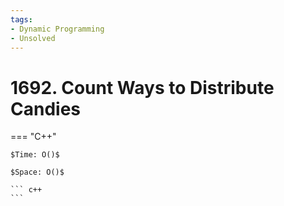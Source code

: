 ```yaml
---
tags:
- Dynamic Programming
- Unsolved
---
```



# 1692. Count Ways to Distribute Candies

=== "C++"

    $Time: O()$

    $Space: O()$

    ``` c++
    ```